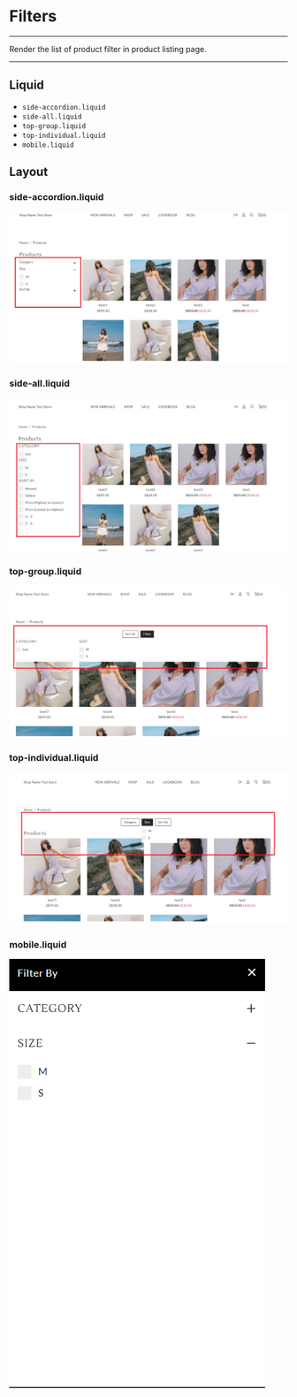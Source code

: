 # Filters

---

Render the list of product filter in product listing page.

---

## Liquid

* `side-accordion.liquid`
* `side-all.liquid`
* `top-group.liquid`
* `top-individual.liquid`
* `mobile.liquid`

## Layout

### side-accordion.liquid

![Side Accordion Filter](../../assets/images/documents/filter2.png)



### side-all.liquid

![Side All Filter](<../../assets/images/documents/filter (1).png>)

### top-group.liquid

![Top Group Filter](../../assets/images/documents/filter3.png)

### top-individual.liquid

![Top Individual Filter](../../assets/images/documents/filter4.png)

### mobile.liquid

<div align="left"><img src="../../assets/images/documents/image (19).png" alt="Mobile Filter"></div>

